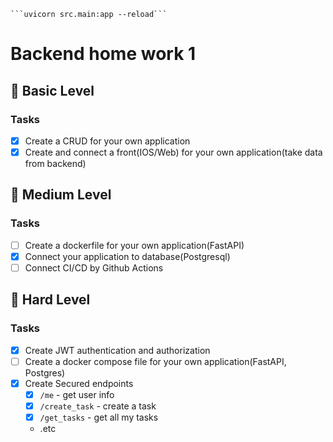 <pre><code>```uvicorn src.main:app --reload```</code></pre>


# Backend home work 1

## 🥉 Basic Level

### Tasks

- [x] Create a CRUD for your own application
- [x] Create and connect a front(IOS/Web) for your own application(take data from backend)

## 🥈 Medium Level

### Tasks

- [ ] Create a dockerfile for your own application(FastAPI)
- [x] Connect your application to database(Postgresql)
- [ ] Connect CI/CD by Github Actions

## 🥇 Hard Level

### Tasks

- [x] Create JWT authentication and authorization
- [ ] Create a docker compose file for your own application(FastAPI, Postgres)
- [x] Create Secured endpoints
  - [x] `/me` - get user info
  - [x] `/create_task` - create a task
  - [x] `/get_tasks` - get all my tasks
  - .etc
